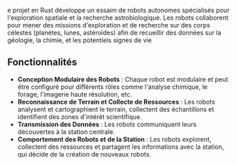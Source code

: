 e projet en Rust développe un essaim de robots autonomes spécialisés pour l'exploration spatiale et la recherche astrobiologique. Les robots collaborent pour mener des missions d'exploration et de recherche sur des corps célestes (planètes, lunes, astéroïdes) afin de recueillir des données sur la géologie, la chimie, et les potentiels signes de vie

## Fonctionnalités

- **Conception Modulaire des Robots** : Chaque robot est modulaire et peut être configuré pour différents rôles comme l'analyse chimique, le forage, l'imagerie haute résolution, etc.
- **Reconnaissance de Terrain et Collecte de Ressources** : Les robots analysent et cartographient le terrain, collectent des échantillons et identifient des zones d'intérêt scientifique.
- **Transmission des Données** : Les robots communiquent leurs découvertes à la station centrale.
- **Comportement des Robots et de la Station** : Les robots explorent, collectent des ressources et partagent les informations avec la station, qui décide de la création de nouveaux robots.
